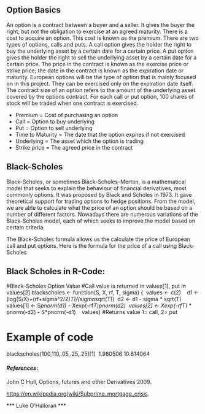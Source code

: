
## Option Basics
An option is a contract between a buyer and a seller. It gives the buyer the right, but not the obligation to exercise at an agreed maturity. There is a cost to acquire an option. This cost is known as the premium. There are two types of options, calls and puts. A call option gives the holder the right to buy the underlying asset by a certain date for a certain price. A put option gives the holder the right to sell the underlying asset by a certain date for a certain price. The price in the contract is known as the exercise price or strike price; the date in the contract is known as the expiration date or maturity. European options will be the type of option that is mainly focused on in this project. They can be exercised only on the expiration date itself.
The contract size of an option refers to the amount of the underlying asset covered by the options contract. For each call or put option, 100 shares of stock will be traded when one contract is exercised. 
* Premium = Cost of purchasing an option
* Call = Option to buy underlying 
* Put = Option to sell underlying
* Time to Maturity = The date that the option expires if not exercised
* Underlying = The asset which the option is trading
* Strike price = The agreed price in the contract



## Black-Scholes 
Black-Scholes, or sometimes Black-Scholes-Merton, is a mathematical model that seeks to explain the behaviour of financial derivatives, most commonly options. 
It was proposed by Black and Scholes in 1973. It gave theoretical support for trading options to hedge positions. From the model, we are able to calculate what the price of an option should be based on a number of different factors. Nowadays there are numerous variations of the Black-Scholes model, each of which seeks to improve the model based on certain criteria. 

The Black-Scholes formula allows us the calculate the price of European call and put options. Here is the formula for the price of a call using Black-Scholes
## Black Scholes in R-Code:
#Black-Scholes Option Value
#Call value is returned in values[1], put in values[2]
blackscholes <- function(S, X, rf, T, sigma) {  
values <- c(2)    
d1 <- (log(S/X)+(rf+sigma^2/2)*T)/(sigma*sqrt(T))  
d2 <- d1 - sigma * sqrt(T)    
values[1] <- S*pnorm(d1) - X*exp(-rf*T)*pnorm(d2)  
values[2] <- X*exp(-rf*T) * pnorm(-d2) - S*pnorm(-d1)    values}
#Returns value 1= call, 2= put 

# Example of code
blackscholes(100,110,.05,.25,.25)[1]  
1.980506 10.614064

#### *_References_*:
John C Hull, Options, futures and other Derivatives 2009.

https://en.wikipedia.org/wiki/Subprime_mortgage_crisis.


*** Luke O'Halloran ***

